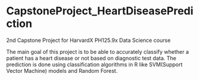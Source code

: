 # CapstoneProject_HeartDiseasePrediction
2nd Capstone Project for HarvardX PH125.9x Data Science course

The main goal of this project is to be able to accurately classify whether a patient has a heart disease or not based on diagnostic test data. The prediction is done using classification algorithms in R like SVM(Support Vector Machine) models and Random Forest.
